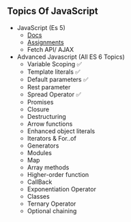 ## Topics Of JavaScript

- JavaScript (Es 5)
  - [Docs](https://cdn.wccftech.com/wp-content/uploads/2014/10/JavaScript.pdf)
  - [Assignments](https://github.com/ghousahmed/javascript-exercises)
  - Fetch API/ AJAX
- Advanced Javascript (All ES 6 Topics)
  - Variable Scoping ✅
  - Template literals ✅
  - Default parameters ✅
  - Rest parameter
  - Spread Operator ✅
  - Promises
  - Closure
  - Destructuring
  - Arrow functions
  - Enhanced object literals
  - Iterators & For..of
  - Generators
  - Modules
  - Map
  - Array methods
  - Higher-order function
  - CallBack
  - Exponentiation Operator
  - Classes
  - Ternary Operator
  - Optional chaining

